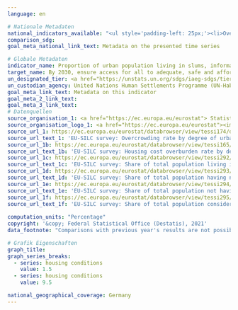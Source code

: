 ```yaml
---
language: en    

# Nationale Metadaten    
national_indicators_available: "<ul style='padding-left: 25px;'><li>Overcrowding rate</li> <li> Rate of overburdening by housing costs</li> <li> Population living in a dwelling with a leaky roof, moisture in the walls, floors, foundation, or rot in the window frames or floor</li> <li> Population that has neither a bath, nor a shower in their home</li> <li> Population that does not have a toilet for the sole use of their household</li> <li> Population that considers their accommodation too dark</li></ul>"    
comparison_sdg:     
goal_meta_national_link_text: Metadata on the presented time series    

# Globale Metadaten    
indicator_name: Proportion of urban population living in slums, informal settlements or inadequate housing    
target_name: By 2030, ensure access for all to adequate, safe and affordable housing and basic services and upgrade slums    
un_designated_tier: <a href="https://unstats.un.org/sdgs/iaeg-sdgs/tier-classification/" title="Click here for more information on the UN tier classification."  target="_blank">Tier I</a>    
un_custodian_agency: United Nations Human Settlements Programme (UN-Habitat)    
goal_meta_link_text: Metadata on this indicator    
goal_meta_2_link_text:     
goal_meta_3_link_text:         
# Datenquellen
source_organisation_1: <a href="https://ec.europa.eu/eurostat"> Statistical office of the European Union (Eurostat) </a>
source_organisation_logo_1: <a href="https://ec.europa.eu/eurostat"><img src="https://g205sdgs.github.io/sdg-indicators/public/OrgImgEn/eurostat.png" alt="Logo eurostat" style="height:60px; width:148px"/></a>
source_url_1: https://ec.europa.eu/eurostat/databrowser/view/tessi174/default/table
source_url_text_1: 'EU-SILC survey: Overcrowding rate by degree of urbanisation - Eurostat table [TESSI174]'
source_url_1b: https://ec.europa.eu/eurostat/databrowser/view/tessi165/default/table
source_url_text_1b: 'EU-SILC survey: Housing cost overburden rate by degree of urbanisation - Eurostat table [TESSI165]'
source_url_1c: https://ec.europa.eu/eurostat/databrowser/view/tessi292/default/table
source_url_text_1c: 'EU-SILC survey: Share of total population living in a dwelling with a leaking roof, damp walls, floors or foundation, or rot in window frames of floor - Eurostat table [TESSI292]'
source_url_1d: https://ec.europa.eu/eurostat/databrowser/view/tessi293/default/table
source_url_text_1d: 'EU-SILC survey: Share of total population having neither a bath, nor a shower in their dwelling - Eurostat table [TESSI293]'
source_url_1e: https://ec.europa.eu/eurostat/databrowser/view/tessi294/default/table?
source_url_text_1e: 'EU-SILC survey: Share of total population not having indoor flushing toilet for the sole use of their household - Eurostat table [TESSI294]'
source_url_1f: https://ec.europa.eu/eurostat/databrowser/view/tessi295/default/table
source_url_text_1f: 'EU-SILC survey: Share of total population considering their dwelling as too dark - Eurostat table [TESSI295]'
    
computation_units: "Percentage"    
copyright: '&copy; Federal Statistical Office (Destatis), 2021'    
data_footnote: "Comparisons with previous year's results are not possible for methodological reasons, as the EU-SILC survey 2020 was newly integrated into the microcensus."    

# Grafik Eigenschaften    
graph_title: 
graph_series_breaks:
  - series: housing conditions
    value: 1.5
  - series: housing conditions
    value: 9.5    

national_geographical_coverage: Germany    
---
```


<span></span>